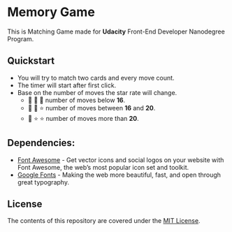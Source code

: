 # Memory Game

This is Matching Game made for **Udacity** Front-End Developer Nanodegree Program.

## Quickstart

* You will try to match two cards and every move count.
* The timer will start after first click.
* Base on the number of moves the star rate will change.
    - :star2: :star2: :star2: number of moves below **16**.
    - :star2: :star2: :star: number of moves between **16** and **20**.
    - :star2: :star: :star: number of moves more than **20**.

## Dependencies:

* [Font Awesome](https://fontawesome.com/) - Get vector icons and social logos on your website with Font Awesome, the web’s most popular icon set and toolkit.
* [Google Fonts](https://fonts.google.com/) - Making the web more beautiful, fast, and open through great typography.

## License

The contents of this repository are covered under the [MIT License](LICENSE).